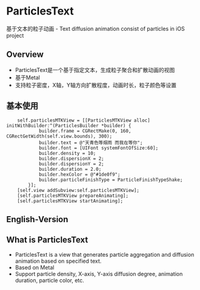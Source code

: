 # ParticlesText
基于文本的粒子动画 -  Text diffusion animation consist of particles in iOS project

## Overview
* ParticlesText是一个基于指定文本，生成粒子聚合和扩散动画的视图
* 基于Metal
* 支持粒子密度，X轴，Y轴方向扩散程度，动画时长，粒子颜色等设置

## 基本使用
```
	self.particlesMTKView = [[ParticlesMTKView alloc] initWithBuilder:^(ParticlesBuilder *builder) {
        	builder.frame = CGRectMake(0, 160, CGRectGetWidth(self.view.bounds), 300);
        	builder.text = @"天青色等烟雨 而我在等你";
        	builder.font = [UIFont systemFontOfSize:60];
        	builder.density = 10;
        	builder.dispersionX = 2;
        	builder.dispersionY = 2;
        	builder.duration = 2.0;
        	builder.hexColor = @"#1de0f9";
        	builder.particleFinishType = ParticleFinishTypeShake;
    	}];
    [self.view addSubview:self.particlesMTKView];
    [self.particlesMTKView prepareAnimating];
    [self.particlesMTKView startAnimating];
```

## English-Version

## What is ParticlesText
* ParticlesText is a view that generates particle aggregation and diffusion animation based on specified text.
* Based on Metal
* Support particle density, X-axis, Y-axis diffusion degree, animation duration, particle color, etc.

